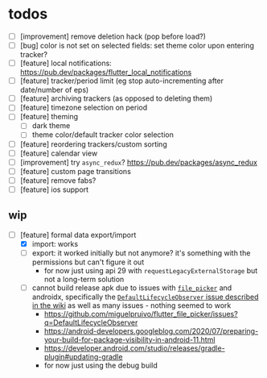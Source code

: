 # todos

- [ ] [improvement] remove deletion hack (pop before load?)
- [ ] [bug] color is not set on selected fields: set theme color upon entering tracker?
- [ ] [feature] local notifications: https://pub.dev/packages/flutter_local_notifications
- [ ] [feature] tracker/period limit (eg stop auto-incrementing after date/number of eps)
- [ ] [feature] archiving trackers (as opposed to deleting them)
- [ ] [feature] timezone selection on period
- [ ] [feature] theming
  - [ ] dark theme
  - [ ] theme color/default tracker color selection
- [ ] [feature] reordering trackers/custom sorting
- [ ] [feature] calendar view
- [ ] [improvement] try `async_redux`? https://pub.dev/packages/async_redux
- [ ] [feature] custom page transitions
- [ ] [feature] remove fabs?
- [ ] [feature] ios support

## wip

- [ ] [feature] formal data export/import
  - [x] import: works
  - [ ] export: it worked initially but not anymore? it's something with the permissions but can't figure it out
    - for now just using api 29 with `requestLegacyExternalStorage` but not a long-term solution
  - [ ] cannot build release apk due to issues with [`file_picker`](https://github.com/miguelpruivo/flutter_file_picker) and androidx, specifically the [`DefaultLifecycleObserver` issue described in the wiki](https://github.com/miguelpruivo/flutter_file_picker/wiki/Troubleshooting#-issue-5) as well as many issues - nothing seemed to work
    - https://github.com/miguelpruivo/flutter_file_picker/issues?q=DefaultLifecycleObserver
    - https://android-developers.googleblog.com/2020/07/preparing-your-build-for-package-visibility-in-android-11.html
    - https://developer.android.com/studio/releases/gradle-plugin#updating-gradle
    - for now just using the debug build
